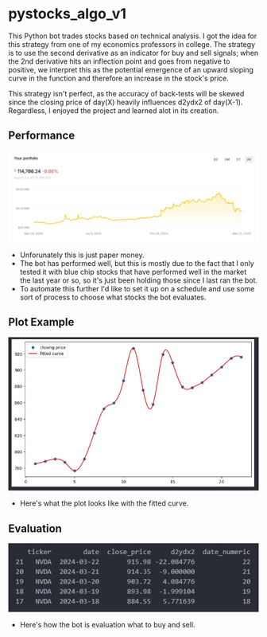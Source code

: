 # pystocks_algo_v1

This Python bot trades stocks based on technical analysis. I got the idea for this strategy from one of my economics professors in college. The strategy is to use the second derivative as an indicator for buy and sell signals; when the 2nd derivative hits an inflection point and goes from negative to positive, we interpret this as the potential emergence of an upward sloping curve in the function and therefore an increase in the stock's price. 

This strategy isn't perfect, as the accuracy of back-tests will be skewed since the closing price of day(X) heavily influences d2ydx2 of day(X-1). Regardless, I enjoyed the project and learned alot in its creation. 

## Performance<br />
<img src="images/pnl.jpg" alt="Example Image 2" width="1000"><br />
- Unforunately this is just paper money.
- The bot has performed well, but this is mostly due to the fact that I only tested it with blue chip stocks that have performed well in the market the last year or so, so it's just been holding those since I last ran the bot.
- To automate this further I'd like to set it up on a schedule and use some sort of process to choose what stocks the bot evaluates.

## Plot Example<br />
<img src="images/stock_plot.jpg" alt="Example Image 2" width="1000"><br />
- Here's what the plot looks like with the fitted curve.

## Evaluation<br />
<img src="images/output.jpg" alt="Example Image 2" width="1000"><br />
- Here's how the bot is evaluation what to buy and sell.